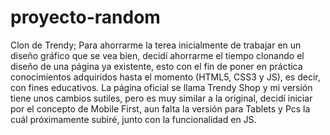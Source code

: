 # proyecto-random
Clon de Trendy;
Para ahorrarme la terea inicialmente de trabajar en un diseño gráfico que se vea bien, decidí ahorrarme el tiempo clonando el diseño de una página ya existente, esto con el fin
de poner en práctica conocimientos adquiridos hasta el momento (HTML5, CSS3 y JS), es decir, con fines educativos.
La página oficial se llama Trendy Shop y mi versión tiene unos cambios sutiles, pero es muy similar a la original, decidí iniciar por el concepto de Mobile First, aun 
falta la versión para Tablets y Pcs la cuál próximamente subiré, junto con la funcionalidad en JS. 
